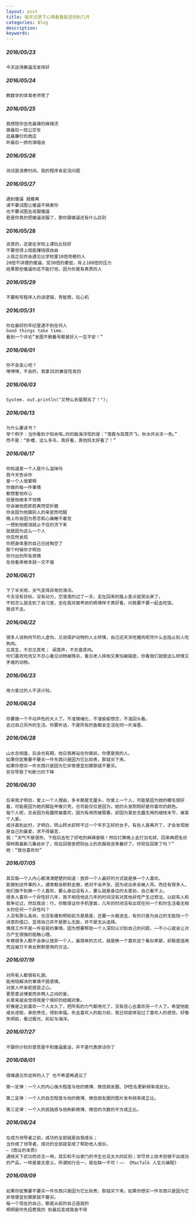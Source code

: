 ```yaml
---
layout: post
title: 每天记录下心情看看能坚持到几月
categories: Blog
description: 
keywords: 
---
```


##### 2016/05/23
```
今天这场撕逼没发挥好
```
##### 2016/05/24
```
教数学的体育老师笑了
```
##### 2016/05/25
```
我想陪你去吃最辣的麻辣烫
做最后一班公交车
逛最廉价的商店
听最后一排的演唱会
```
##### 2016/05/26
```
测试是浪费时间，我的程序肯定没问题
```
##### 2016/05/27
```
遇到傻逼 就撤离
请不要试图让傻逼不祸害你
也不要试图去说服傻逼
若是你真的把傻逼说服了，那你跟傻逼还有什么区别
```
#### 2016/05/28
```
说真的，还是在学校上课玩比较好
不要觉得上班能赚钱很自由
上班之后你会遇见比学校里10倍奇葩的人
20倍不讲理的傻逼，受30倍的委屈，背上100倍的压力
结果那些傻逼你还不能打他，因为你是有素质的人
```
##### 2016/05/29
```
不要和写程序人的讲逻辑，秀智商，玩心机
```
##### 2016/05/31
```
你在最好的年纪里遇不到任何人
Good things take time.
看到一个评论“发图不删番号都是好人一生平安！”
```
##### 2016/06/01
```
你不会变心吧？
嘿嘿嘿，不会的，我拿IE的兼容性发四
```
##### 2016/06/03
```
System. out.println("又特么到星期五了！");
```
##### 2016/06/13
```
为什么要读书？
举个例子：当你看到夕阳余晖…你的脑海浮现的是：“落霞与孤鹜齐飞，秋水共长天一色。”
而不是：“卧槽，这么多鸟，真好看，真他妈太好看了！”
```
##### 2016/06/17
```
你知道爱一个人是什么滋味吗
我今天告诉你
爱一个人很累啊
你做的每一件事情
都想套他欢心
但是他根本不领情
你会被他若即若离而受折磨
你会因为他跟别人的亲密而吃醋
晚上你会因为思念和心痛睡不着觉
一想到他眼泪就止不住的流下来
就是因为这么一个人
你突然发现
你把身体里的自己已经掏空了
那个时候你才明白
你付出的所有感情
在他看来根本就一文不值
```
##### 2016/06/21
```
下了半天雨，天气变得异常的清凉。
今天没有目标，没有动力，空落落的过了一天，走在回来的路上差点就哭出来了。
不知怎么就走到了自习室，坐在我对面考研的杨倩样子真好看，问我要不要一起去吃饭。
我说不去。
```
##### 2016/06/22
```
很多人说狗肉节的人虚伪，又说保护动物的人士矫情，自己还天天吃猪肉呢凭什么去阻止别人吃狗肉。
见其生，不忍见其死； 闻其声，不忍食其肉。
你们喜欢吃肉又不忍心看见动物被残杀，看见老人摔倒又害怕被碰瓷，你看我们就是这么矫情又矛盾的动物。
```
##### 2016/06/23
```
用力爱过的人不该计较。
```
##### 2016/06/24
```
你要做一个不动声色的大人了。不准情绪化，不准偷偷想念，不准回头看。
去过自己另外的生活。你要听话，不是所有的鱼都会生活在同一片海里。
```
##### 2016/06/28
```
山水总相逢，后会也有期，他日我再站在你面前，你便是我的人。
如果你犹豫要不要买一件东西只是因为它比较贵，那就买下来。
如果你想买一件东西只是因为它非常便宜划算那就不要买。 
贫穷导致了判断力的下降
```
##### 2016/06/30
```
后来我才明白，爱上一个人理由，多半都是无厘头，你爱上一个人，可能是因为她的睫毛很好看，可能是因为她的脚趾甲像贝壳，也可能仅仅是因为，她的头发刚刚好是你喜欢的颜色。
每个人呢，总会因为有趣而被喜欢，因为有用而被需要。却因为某些无趣无用的细枝末节，被某个人爱。
或许直到此时，才明白，转山转水却转不过一个年岁正好的女子。有些人是离开了，才会发现她是自己的最爱，求不得最苦.
我：“天气不是很热，下班后去吃了好吃的麻辣香锅！然后打算晚上去打羽毛球，回来再把名侦探柯南最新几集给补了，现在回宿舍把阳台上的衣服收进来叠好了。你现在回家了吗？”
她：“我也喜欢你”
```
##### 2016/07/05
```
其实每一个人内心都清清楚楚的知道：放弃一个人最好的方式就是换一个人喜欢。
能做到这件事的人，通常都会默默去做，绝对不会声张，因为说出来会被人骂。而还有很多人，他们做不到换一个人喜欢，要么身边没有人，要么就是身边的太差劲，自己看不上。
很多人喜欢一个异性好几年，我不相信他这几年的时间没有对其他异性产生过想法，以前有人和我争论过，然后我说：行，你敢保证你手机里面，几年的时间没有出现任何一个和你生活毫无相关的任何一个异性吗？
人没有那么高尚，也没有傻到明知前方是悬崖，还要一头载进去，有的只是为自己的无能找一个诗意的借口，显得自己并不是那么无能，并不是无从选择。
情感工作不是一件容易的事情，因为想要帮助一个人深刻认识到自己的问题，一不小心就会让对方产生很强的抵触心理。
毕竟很多人都不会承认放弃一个人，最简单的方式，就是换一个喜欢这个看似卑鄙，却极度适用而且被万千男女默默使用的方法。
```
##### 2016/07/19
```
对所有人都很有礼貌。
能用钱解决的事情不提感情。
对家人怀亲昵感恩之心。
更愿意谈博爱而非两人之间的爱。
长辈亲戚会觉得我是个很好的结婚对象。
好像是之前喜欢一个人太久了，把所有的力气都用光了，没有信心去喜欢另一个人了。希望他能成长进取，承担责任，得到幸福。失去喜欢人的能力前，我已彻底体验过了喜欢人的感觉。好像失明前，看过极光、彩虹与海洋。
```
##### 2016/07/27
```
不跟你计较的意思是不和傻逼废话，并不是代表原谅你了
```
##### 2016/08/01
```
很难遇见你这样的人了 也不希望再遇见了

第一定律：一个人的内心强大程度与他的微博、微信朋友圈、IM签名更新频率成反比。

第二定律：一个人的自恋程度与他的微博、微信朋友圈的图片发布频率成正比。

第三定律：一个人的孤独感与他刷新微博、微信的次数的平方成正比。
```
##### 2016/08/24
```
在成为领导者之前，成功的全部就是自我成长；
当你成了领导者，成功的全部就变成了帮助他人成长。
–《商业的本质》
通晓天下武功而百无一用，其实和不出家门的书生也没太大的区别；学尽世上技术但做不出成功的产品，一样是毫无意义。所谓知行合一，是在缺一不可！—— 《MacTalk 人生元编程》
```
##### 2016/09/09
```
如果你犹豫要不要买一件东西只是因为它比较贵，那就买下来。如果你想买一件东西只是因为它非常便宜划算那就不要买。
每一个现在的自己，都是从前的自己造就的
明明是你先招惹我的 到最后变成我舍不得
```

